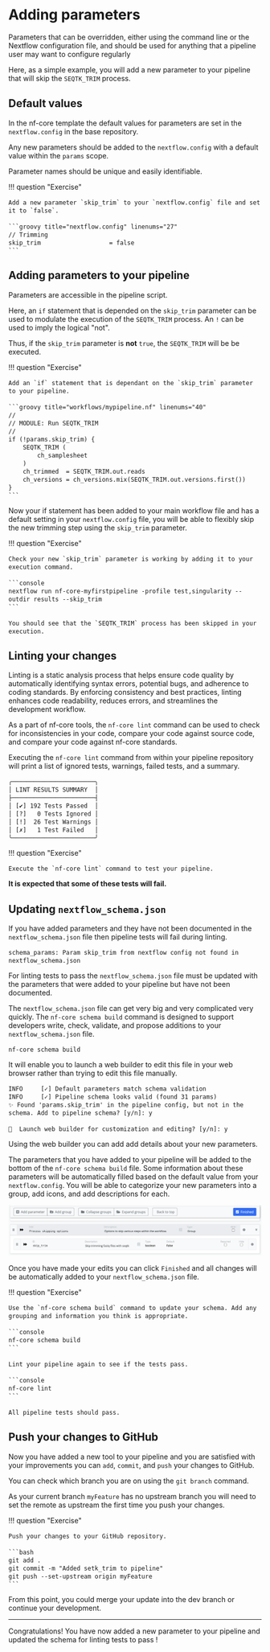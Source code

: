 # Adding parameters

Parameters that can be overridden, either using the command line or the Nextflow configuration file, and should be used for anything that a pipeline user may want to configure regularly

Here, as a simple example, you will add a new parameter to your pipeline that will skip the `SEQTK_TRIM` process.

## Default values

In the nf-core template the default values for parameters are set in the `nextflow.config` in the base repository.

Any new parameters should be added to the `nextflow.config` with a default value within the `params` scope.

Parameter names should be unique and easily identifiable.

!!! question "Exercise"

    Add a new parameter `skip_trim` to your `nextflow.config` file and set it to `false`.

    ```groovy title="nextflow.config" linenums="27"
    // Trimming
    skip_trim                   = false
    ```

## Adding parameters to your pipeline

Parameters are accessible in the pipeline script.

Here, an `if` statement that is depended on the `skip_trim` parameter can be used to modulate the execution of the `SEQTK_TRIM` process. An `!` can be used to imply the logical "not".

Thus, if the `skip_trim` parameter is **not** `true`, the `SEQTK_TRIM` will be be executed.

!!! question "Exercise"

    Add an `if` statement that is dependant on the `skip_trim` parameter to your pipeline.

    ```groovy title="workflows/mypipeline.nf" linenums="40"
    //
    // MODULE: Run SEQTK_TRIM
    //
    if (!params.skip_trim) {
        SEQTK_TRIM (
            ch_samplesheet
        )
        ch_trimmed  = SEQTK_TRIM.out.reads
        ch_versions = ch_versions.mix(SEQTK_TRIM.out.versions.first())
    }
    ```

Now your if statement has been added to your main workflow file and has a default setting in your `nextflow.config` file, you will be able to flexibly skip the new trimming step using the `skip_trim` parameter.

!!! question "Exercise"

    Check your new `skip_trim` parameter is working by adding it to your execution command.

    ```console
    nextflow run nf-core-myfirstpipeline -profile test,singularity --outdir results --skip_trim
    ```

    You should see that the `SEQTK_TRIM` process has been skipped in your execution.

## Linting your changes

Linting is a static analysis process that helps ensure code quality by automatically identifying syntax errors, potential bugs, and adherence to coding standards. By enforcing consistency and best practices, linting enhances code readability, reduces errors, and streamlines the development workflow.

As a part of nf-core tools, the `nf-core lint` command can be used to check for inconsistencies in your code, compare your code against source code, and compare your code against nf-core standards.

Executing the `nf-core lint` command from within your pipeline repository will print a list of ignored tests, warnings, failed tests, and a summary.

```console
╭───────────────────────╮
│ LINT RESULTS SUMMARY  │
├───────────────────────┤
│ [✔] 192 Tests Passed  │
│ [?]   0 Tests Ignored │
│ [!]  26 Test Warnings │
│ [✗]   1 Test Failed   │
╰───────────────────────╯
```

!!! question "Exercise"

    Execute the `nf-core lint` command to test your pipeline.

**It is expected that some of these tests will fail.**

## Updating `nextflow_schema.json`

If you have added parameters and they have not been documented in the `nextflow_schema.json` file then pipeline tests will fail during linting.

```console
schema_params: Param skip_trim from nextflow config not found in nextflow_schema.json
```

For linting tests to pass the `nextflow_schema.json` file must be updated with the parameters that were added to your pipeline but have not been documented.

The `nextflow_schema.json` file can get very big and very complicated very quickly. The `nf-core schema build` command is designed to support developers write, check, validate, and propose additions to your `nextflow_schema.json` file.

```console
nf-core schema build
```

It will enable you to launch a web builder to edit this file in your web browser rather than trying to edit this file manually.

```console
INFO     [✓] Default parameters match schema validation
INFO     [✓] Pipeline schema looks valid (found 31 params)
✨ Found 'params.skip_trim' in the pipeline config, but not in the schema. Add to pipeline schema? [y/n]: y

🚀  Launch web builder for customization and editing? [y/n]: y
```

Using the web builder you can add add details about your new parameters.

The parameters that you have added to your pipeline will be added to the bottom of the `nf-core schema build` file. Some information about these parameters will be automatically filled based on the default value from your `nextflow.config`. You will be able to categorize your new parameters into a group, add icons, and add descriptions for each.

![Pipeline parameters](img/schemabuild.png)

Once you have made your edits you can click `Finished` and all changes will be automatically added to your `nextflow_schema.json` file.

!!! question "Exercise"

    Use the `nf-core schema build` command to update your schema. Add any grouping and information you think is appropriate.

    ```console
    nf-core schema build
    ```

    Lint your pipeline again to see if the tests pass.

    ```console
    nf-core lint
    ```

    All pipeline tests should pass.

## Push your changes to GitHub

Now you have added a new tool to your pipeline and you are satisfied with your improvements you can `add`, `commit`, and `push` your changes to GitHub.

You can check which branch you are on using the `git branch` command.

As your current branch `myFeature` has no upstream branch you will need to set the remote as upstream the first time you push your changes.

!!! question "Exercise"

    Push your changes to your GitHub repository.

    ```bash
    git add .
    git commit -m "Added setk_trim to pipeline"
    git push --set-upstream origin myFeature
    ```

From this point, you could merge your update into the dev branch or continue your development.

---

Congratulations! You have now added a new parameter to your pipeline and updated the schema for linting tests to pass
!
